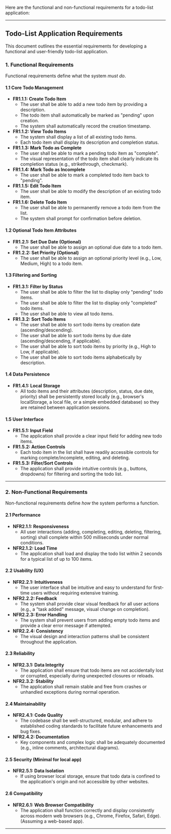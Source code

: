 Here are the functional and non-functional requirements for a todo-list application:

---

## Todo-List Application Requirements

This document outlines the essential requirements for developing a functional and user-friendly todo-list application.

### 1. Functional Requirements

Functional requirements define what the system *must do*.

#### 1.1 Core Todo Management

*   **FR1.1.1: Create Todo Item**
    *   The user shall be able to add a new todo item by providing a description.
    *   The todo item shall automatically be marked as "pending" upon creation.
    *   The system shall automatically record the creation timestamp.
*   **FR1.1.2: View Todo Items**
    *   The system shall display a list of all existing todo items.
    *   Each todo item shall display its description and completion status.
*   **FR1.1.3: Mark Todo as Complete**
    *   The user shall be able to mark a pending todo item as "complete".
    *   The visual representation of the todo item shall clearly indicate its completion status (e.g., strikethrough, checkmark).
*   **FR1.1.4: Mark Todo as Incomplete**
    *   The user shall be able to mark a completed todo item back to "pending".
*   **FR1.1.5: Edit Todo Item**
    *   The user shall be able to modify the description of an existing todo item.
*   **FR1.1.6: Delete Todo Item**
    *   The user shall be able to permanently remove a todo item from the list.
    *   The system shall prompt for confirmation before deletion.

#### 1.2 Optional Todo Item Attributes

*   **FR1.2.1: Set Due Date (Optional)**
    *   The user shall be able to assign an optional due date to a todo item.
*   **FR1.2.2: Set Priority (Optional)**
    *   The user shall be able to assign an optional priority level (e.g., Low, Medium, High) to a todo item.

#### 1.3 Filtering and Sorting

*   **FR1.3.1: Filter by Status**
    *   The user shall be able to filter the list to display only "pending" todo items.
    *   The user shall be able to filter the list to display only "completed" todo items.
    *   The user shall be able to view all todo items.
*   **FR1.3.2: Sort Todo Items**
    *   The user shall be able to sort todo items by creation date (ascending/descending).
    *   The user shall be able to sort todo items by due date (ascending/descending, if applicable).
    *   The user shall be able to sort todo items by priority (e.g., High to Low, if applicable).
    *   The user shall be able to sort todo items alphabetically by description.

#### 1.4 Data Persistence

*   **FR1.4.1: Local Storage**
    *   All todo items and their attributes (description, status, due date, priority) shall be persistently stored locally (e.g., browser's localStorage, a local file, or a simple embedded database) so they are retained between application sessions.

#### 1.5 User Interface

*   **FR1.5.1: Input Field**
    *   The application shall provide a clear input field for adding new todo items.
*   **FR1.5.2: Action Controls**
    *   Each todo item in the list shall have readily accessible controls for marking complete/incomplete, editing, and deleting.
*   **FR1.5.3: Filter/Sort Controls**
    *   The application shall provide intuitive controls (e.g., buttons, dropdowns) for filtering and sorting the todo list.

---

### 2. Non-Functional Requirements

Non-functional requirements define *how* the system performs a function.

#### 2.1 Performance

*   **NFR2.1.1: Responsiveness**
    *   All user interactions (adding, completing, editing, deleting, filtering, sorting) shall complete within 500 milliseconds under normal conditions.
*   **NFR2.1.2: Load Time**
    *   The application shall load and display the todo list within 2 seconds for a typical list of up to 100 items.

#### 2.2 Usability (UX)

*   **NFR2.2.1: Intuitiveness**
    *   The user interface shall be intuitive and easy to understand for first-time users without requiring extensive training.
*   **NFR2.2.2: Feedback**
    *   The system shall provide clear visual feedback for all user actions (e.g., a "task added" message, visual change on completion).
*   **NFR2.2.3: Error Handling**
    *   The system shall prevent users from adding empty todo items and provide a clear error message if attempted.
*   **NFR2.2.4: Consistency**
    *   The visual design and interaction patterns shall be consistent throughout the application.

#### 2.3 Reliability

*   **NFR2.3.1: Data Integrity**
    *   The application shall ensure that todo items are not accidentally lost or corrupted, especially during unexpected closures or reloads.
*   **NFR2.3.2: Stability**
    *   The application shall remain stable and free from crashes or unhandled exceptions during normal operation.

#### 2.4 Maintainability

*   **NFR2.4.1: Code Quality**
    *   The codebase shall be well-structured, modular, and adhere to established coding standards to facilitate future enhancements and bug fixes.
*   **NFR2.4.2: Documentation**
    *   Key components and complex logic shall be adequately documented (e.g., inline comments, architectural diagrams).

#### 2.5 Security (Minimal for local app)

*   **NFR2.5.1: Data Isolation**
    *   If using browser local storage, ensure that todo data is confined to the application's origin and not accessible by other websites.

#### 2.6 Compatibility

*   **NFR2.6.1: Web Browser Compatibility**
    *   The application shall function correctly and display consistently across modern web browsers (e.g., Chrome, Firefox, Safari, Edge). (Assuming a web-based app).

---